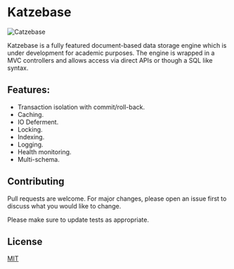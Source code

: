 # Katzebase
![Catzebase](https://user-images.githubusercontent.com/11428567/226699701-9111e5d9-9555-43d3-a55e-4f5d287cadf3.png)

Katzebase is a fully featured document-based data storage engine which is under development for academic purposes. The engine is wrapped in a MVC controllers and allows access via direct APIs or though a SQL like syntax. 

## Features:
- Transaction isolation with commit/roll-back.
- Caching.
- IO Deferment.
- Locking.
- Indexing.
- Logging.
- Health monitoring.
- Multi-schema.


## Contributing

Pull requests are welcome. For major changes, please open an issue first
to discuss what you would like to change.

Please make sure to update tests as appropriate.

## License

[MIT](https://choosealicense.com/licenses/mit/)
